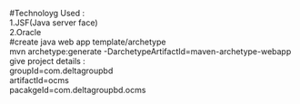 #Technoloyg Used : <br />
	1.JSF(Java server face) <br/>
	2.Oracle<br/>
#create java web app template/archetype <br/>
mvn archetype:generate -DarchetypeArtifactId=maven-archetype-webapp <br/>
give project details : <br/>
groupId=com.deltagroupbd <br/>
artifactId=ocms <br/>
pacakgeId=com.deltagroupbd.ocms <br/>

